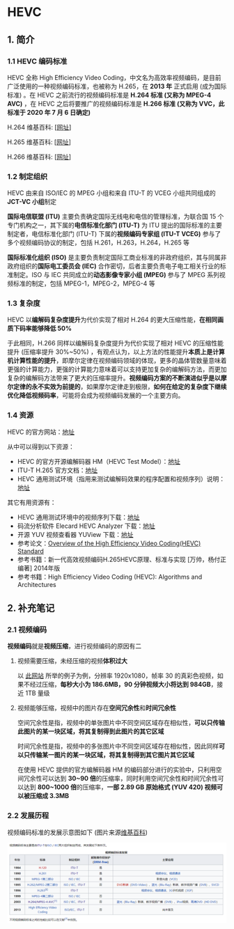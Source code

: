# HEVC

## 1. 简介

### 1.1 HEVC 编码标准

HEVC 全称 High Efficiency Video Coding，中文名为高效率视频编码，是目前广泛使用的一种视频编码标准，也被称为 H.265，在 **2013 年** 正式启用  (成为国际标准)  。在 HEVC 之前流行的视频编码标准是 **H.264 标准  (又称为 MPEG-4 AVC)**  ，在 HEVC 之后将要推广的视频编码标准是 **H.266 标准  (又称为 VVC，此标准于 2020 年 7 月 6 日确定)**  

H.264 维基百科: [[网址](https://zh.wikipedia.org/wiki/H.264/MPEG-4_AVC)]

H.265 维基百科: [[网址](https://zh.wikipedia.org/wiki/高效率视频编码)]

H.266 维基百科: [[网址](https://zh.wikipedia.org/wiki/多功能视频编码)]

### 1.2 制定组织

HEVC 由来自 ISO/IEC 的 MPEG 小组和来自 ITU-T 的 VCEG 小组共同组成的 **JCT-VC 小组**制定

**国际电信联盟  (ITU)**  主要负责确定国际无线电和电信的管理标准，为联合国 15 个专门机构之一，其下属的**电信标准化部门  (ITU-T)**  为 ITU 提出的国际标准的主要制定者，电信标准化部门  (ITU-T)  下属的**视频编码专家组  (ITU-T VCEG)**  参与了多个视频编码协议的制定，包括 H.261，H.263，H.264，H.265 等

**国际标准化组织  (ISO)**  是主要负责制定国际工商业标准的非政府组织，其与同属非政府组织的**国际电工委员会  (IEC)**  合作密切，后者主要负责电子电工相关行业的标准制定。ISO 与 IEC 共同成立的**动态影像专家小组  (MPEG)**  参与了 MPEG 系列视频标准的制定，包括 MPEG-1，MPEG-2，MPEG-4 等

### 1.3 复杂度

HEVC 以**编解码复杂度提升**为代价实现了相对 H.264 的更大压缩性能，**在相同画质下码率能够降低 50%**

于此相同，H.266 同样以编解码复杂度提升为代价实现了相对 HEVC 的压缩性能提升  (压缩率提升 30%~50%)  ，有观点认为，以上方法的性能提升**本质上是计算机计算性能的提升**，即摩尔定律在视频编码领域的体现，更多的晶体管数量意味着更强的计算能力，更强的计算能力意味着可以支持更加复杂的编解码方法，而更加复杂的编解码方法带来了更大的压缩率提升。**视频编码方案的不断演进似乎是以摩尔定律的永不实效为前提的**，如果摩尔定律走到极限，**如何在给定的复杂度下继续优化降低视频码率**，可能将会成为视频编码发展的一个主要方向。

### 1.4 资源

HEVC 的官方网站：[地址](https://hevc.hhi.fraunhofer.de/)

从中可以得到以下资源：

- HEVC 的官方开源编解码器 HM（HEVC Test Model）：[地址](https://vcgit.hhi.fraunhofer.de/jct-vc/HM)
- ITU-T H.265 官方文档：[地址](https://www.itu.int/rec/T-REC-H.265)
- HEVC 通用测试环境（指用来测试编解码效果的程序配置和视频序列）说明：[地址](http://phenix.it-sudparis.eu/jct/doc_end_user/documents/12_Geneva/wg11/JCTVC-L1100-v1.zip)

其它有用资源有：

- HEVC 通用测试环境中的视频序列下载：[地址](https://blog.csdn.net/abcSunl/article/details/53841953)
- 码流分析软件 Elecard HEVC Analyzer 下载：[地址](https://www.0daydown.com/10/446234.html)
- 开源 YUV 视频查看器 YUView 下载：[地址](https://github.com/IENT/YUView)
- 参考论文：[Overview of the High Efficiency Video Coding(HEVC) Standard](http://iphome.hhi.de/wiegand/assets/pdfs/2012_12_IEEE-HEVC-Overview.pdf)
- 参考书籍：新一代高效视频编码H.265HEVC原理、标准与实现 [万帅，杨付正 编著] 2014年版
- 参考书籍：High Efficiency Video Coding (HEVC): Algorithms and Architectures

## 2. 补充笔记

### 2.1 视频编码

**视频编码**就是**视频压缩**，进行视频编码的原因有二

1. 视频需要压缩，未经压缩的视频**体积过大**

   以 [此网站](https://juejin.im/post/6844904000194625550) 所举的例子为例，分辨率 1920x1080，帧率 30 的真彩色视频，如果不经过压缩，**每秒大小为 186.6MB，90 分钟视频大小将达到 984GB**，接近 1TB 量级

2. 视频能够压缩，视频中的图片存在**空间冗余性**和**时间冗余性**

   空间冗余性是指，视频中的单张图片中不同空间区域存在相似性，**可以只传输此图片的某一块区域，将其复制得到此图片的其它区域**

   时间冗余性是指，视频中的多张图片中不同空间区域存在相似性，因此同样**可以只传输某一图片的某一块区域，将其复制得到其它图片其它区域**

   在使用 HEVC 提供的官方编解码器 HM 的编码部分进行的实验中，只利用空间冗余性可以达到 **30~90 倍**的压缩率，同时利用空间冗余性和时间冗余性可以达到 **800~1000 倍**的压缩率，**一部 2.89 GB 原始格式  (YUV 420)  视频可以被压缩成 3.3MB**

### 2.2 发展历程

视频编码标准的发展示意图如下 (图片来源[维基百科](https://zh.wikipedia.org/wiki/%E8%A6%96%E8%A8%8A%E5%A3%93%E7%B8%AE))   

![HEVC_0](<markdown_images/HEVC_0.png>)